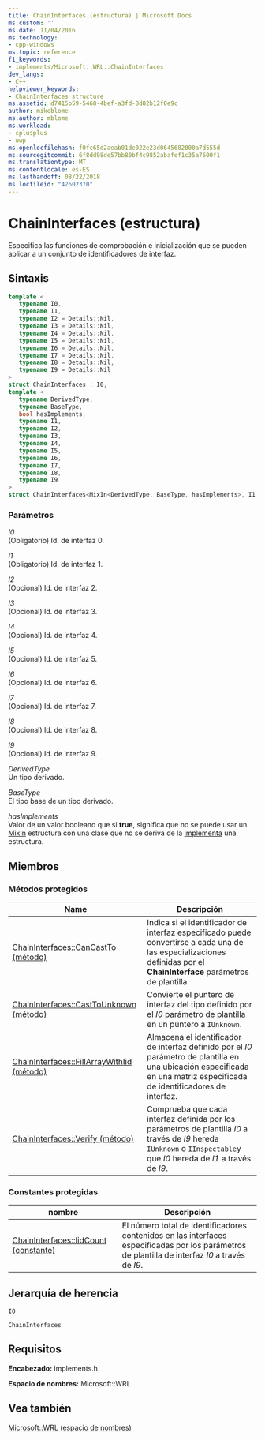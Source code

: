 ```yaml
---
title: ChainInterfaces (estructura) | Microsoft Docs
ms.custom: ''
ms.date: 11/04/2016
ms.technology:
- cpp-windows
ms.topic: reference
f1_keywords:
- implements/Microsoft::WRL::ChainInterfaces
dev_langs:
- C++
helpviewer_keywords:
- ChainInterfaces structure
ms.assetid: d7415b59-5468-4bef-a3fd-8d82b12f0e9c
author: mikeblome
ms.author: mblome
ms.workload:
- cplusplus
- uwp
ms.openlocfilehash: f0fc65d2aeab01de022e23d0645682800a7d555d
ms.sourcegitcommit: 6f8dd98de57bb80bf4c9852abafef1c35a7600f1
ms.translationtype: MT
ms.contentlocale: es-ES
ms.lasthandoff: 08/22/2018
ms.locfileid: "42602370"
---
```

# <a name="chaininterfaces-structure"></a>ChainInterfaces (estructura)

Especifica las funciones de comprobación e inicialización que se pueden aplicar a un conjunto de identificadores de interfaz.

## <a name="syntax"></a>Sintaxis

```cpp
template <
   typename I0,
   typename I1,
   typename I2 = Details::Nil,
   typename I3 = Details::Nil,
   typename I4 = Details::Nil,
   typename I5 = Details::Nil,
   typename I6 = Details::Nil,
   typename I7 = Details::Nil,
   typename I8 = Details::Nil,
   typename I9 = Details::Nil
>
struct ChainInterfaces : I0;
template <
   typename DerivedType,
   typename BaseType,
   bool hasImplements,
   typename I1,
   typename I2,
   typename I3,
   typename I4,
   typename I5,
   typename I6,
   typename I7,
   typename I8,
   typename I9
>
struct ChainInterfaces<MixIn<DerivedType, BaseType, hasImplements>, I1, I2, I3, I4, I5, I6, I7, I8, I9>;
```

### <a name="parameters"></a>Parámetros

*I0*  
(Obligatorio) Id. de interfaz 0.

*I1*  
(Obligatorio) Id. de interfaz 1.

*I2*  
(Opcional) Id. de interfaz 2.

*I3*  
(Opcional) Id. de interfaz 3.

*I4*  
(Opcional) Id. de interfaz 4.

*I5*  
(Opcional) Id. de interfaz 5.

*I6*  
(Opcional) Id. de interfaz 6.

*I7*  
(Opcional) Id. de interfaz 7.

*I8*  
(Opcional) Id. de interfaz 8.

*I9*  
(Opcional) Id. de interfaz 9.

*DerivedType*  
Un tipo derivado.

*BaseType*  
El tipo base de un tipo derivado.

*hasImplements*  
Valor de un valor booleano que si **true**, significa que no se puede usar un [MixIn](../windows/mixin-structure.md) estructura con una clase que no se deriva de la [implementa](../windows/implements-structure.md) una estructura.

## <a name="members"></a>Miembros

### <a name="protected-methods"></a>Métodos protegidos

|Name|Descripción|
|----------|-----------------|
|[ChainInterfaces::CanCastTo (método)](../windows/chaininterfaces-cancastto-method.md)|Indica si el identificador de interfaz especificado puede convertirse a cada una de las especializaciones definidas por el **ChainInterface** parámetros de plantilla.|
|[ChainInterfaces::CastToUnknown (método)](../windows/chaininterfaces-casttounknown-method.md)|Convierte el puntero de interfaz del tipo definido por el *I0* parámetro de plantilla en un puntero a `IUnknown`.|
|[ChainInterfaces::FillArrayWithIid (método)](../windows/chaininterfaces-fillarraywithiid-method.md)|Almacena el identificador de interfaz definido por el *I0* parámetro de plantilla en una ubicación especificada en una matriz especificada de identificadores de interfaz.|
|[ChainInterfaces::Verify (método)](../windows/chaininterfaces-verify-method.md)|Comprueba que cada interfaz definida por los parámetros de plantilla *I0* a través de *I9* hereda `IUnknown` o `IInspectable`y que *I0* hereda de *I1* a través de *I9*.|

### <a name="protected-constants"></a>Constantes protegidas

|nombre|Descripción|
|----------|-----------------|
|[ChainInterfaces::IidCount (constante)](../windows/chaininterfaces-iidcount-constant.md)|El número total de identificadores contenidos en las interfaces especificadas por los parámetros de plantilla de interfaz *I0* a través de *I9*.|

## <a name="inheritance-hierarchy"></a>Jerarquía de herencia

`I0`

`ChainInterfaces`

## <a name="requirements"></a>Requisitos

**Encabezado:** implements.h

**Espacio de nombres:** Microsoft::WRL

## <a name="see-also"></a>Vea también

[Microsoft::WRL (espacio de nombres)](../windows/microsoft-wrl-namespace.md)